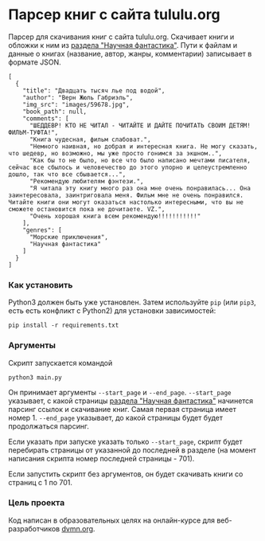 # Парсер книг с сайта tululu.org

Парсер для скачивания книг с сайта tululu.org. Скачивает книги и обложки к ним из [раздела "Научная фантастика"](http://tululu.org/l55/). Пути к файлам и данные о книгах (название, автор, жанры, комментарии) записывает в формате JSON.

```
[
  {
    "title": "Двадцать тысяч лье под водой",
    "author": "Верн Жюль Габриэль",
    "img_src": "images/59678.jpg",
    "book_path": null,
    "comments": [
      "ШЕДДЕВР! КТО НЕ ЧИТАЛ - ЧИТАЙТЕ И ДАЙТЕ ПОЧИТАТЬ СВОИМ ДЕТЯМ! ФИЛЬМ-ТУФТА!",
      "Книга чудесная, фильм слабоват.",
      "Немного наивная, но добрая и интересная книга. Не могу сказать, что шедевр, но возможно, мы уже просто гонимся за экшном..",
      "Как бы то не было, но все что было написано мечтами писателя, сейчас все сбылось и человечество до этого упорно и целеустремленно дошло, так что все сбывается...",
      "Рекомендую любителям фэнтези.",
      "Я читала эту книгу много раз она мне очень понравилась... Она заинтересовала, заинтриговала меня. Фильм мне не очень понравился. Читайте книги они могут оказаться настолько интересными, что вы не сможете остановится пока не дочитаете. VZ.",
      "Очень хорошая книга всем рекомендую!!!!!!!!!!!"
    ],
    "genres": [
      "Морские приключения",
      "Научная фантастика"
    ]
  }
]
```

### Как установить

Python3 должен быть уже установлен.
Затем используйте `pip` (или `pip3`, есть есть конфликт с Python2) для установки зависимостей:
```
pip install -r requirements.txt
```

### Аргументы

Скрипт запускается командой
```
python3 main.py
```
Он принимает аргументы `--start_page` и `--end_page`. 
`--start_page` указывает, с какой страницы [раздела "Научная фантастика"](http://tululu.org/l55/) начинется парсинг ссылок и скачивание книг. Самая первая страница имеет номер 1.
`--end_page` указывает, до какой страницы будет будет продолжаться парсинг.

Если указать при запуске указать только `--start_page`, скрипт будет перебирать страницы от указанной до последней в разделе (на момент написания скрипта номер последней страницы - 701).

Если запустить скрипт без аргументов, он будет скачивать книги со страниц с 1 по 701.

### Цель проекта

Код написан в образовательных целях на онлайн-курсе для веб-разработчиков [dvmn.org](https://dvmn.org/).